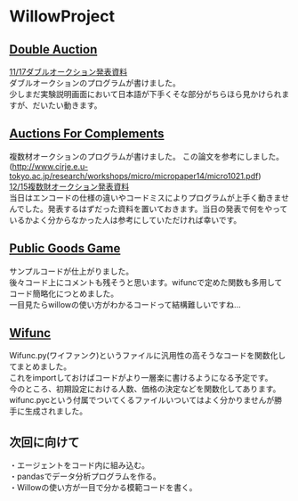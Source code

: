 WillowProject
=======
[Double Auction](https://github.com/yoshimasaogawa/WillowProject/tree/master/DoubleAuction)
-------
[11/17ダブルオークション発表資料](https://docs.google.com/viewer?url=https://github.com/yoshimasaogawa/Auction/blob/master/Double%20Auction/DoubleAuction.pdf?raw=true)  
ダブルオークションのプログラムが書けました。  
少しまだ実験説明画面において日本語が下手くそな部分がちらほら見かけられますが、だいたい動きます。  

[Auctions For Complements](https://github.com/yoshimasaogawa/WillowProject/tree/master/AuctionForComplements)
-------
複数材オークションのプログラムが書けました。
この論文を参考にしました。(http://www.cirje.e.u-tokyo.ac.jp/research/workshops/micro/micropaper14/micro1021.pdf)  
[12/15複数財オークション発表資料](https://docs.google.com/viewer?url=https://github.com/yoshimasaogawa/Auction/blob/master/Auction%20For%20Complements/Auction%20for%20complements.pdf?raw=true)  
当日はエンコードの仕様の違いやコードミスによりプログラムが上手く動きませんでした。発表するはずだった資料を置いておきます。当日の発表で何をやっているかよく分からなかった人は参考にしていただければ幸いです。

[Public Goods Game](https://github.com/yoshimasaogawa/WillowProject/tree/master/PublicGoodsGame)
-------
サンプルコードが仕上がりました。  
後々コード上にコメントも残そうと思います。wifuncで定めた関数も多用してコード簡略化につとめました。  
一目見たらwillowの使い方がわかるコードって結構難しいですね...

[Wifunc](https://github.com/yoshimasaogawa/WillowProject/tree/master/Wifunc)
-------
Wifunc.py(ワイファンク)というファイルに汎用性の高そうなコードを関数化してまとめました。  
これをimportしておけばコードがより一層楽に書けるようになる予定です。  
今のところ、初期設定における人数、価格の決定などを関数化してあります。  
wifunc.pycという付属でついてくるファイルいついてはよく分かりませんが勝手に生成されました。  

次回に向けて
-------
・エージェントをコード内に組み込む。  
・pandasでデータ分析プログラムを作る。  
・Willowの使い方が一目で分かる模範コードを書く。
